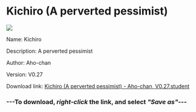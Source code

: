 # Kichiro (A perverted pessimist)

<img src = "https://raw.githubusercontent.com/Arbiter1223/Koukou-Gurashi-Custom-Students/master/Students/Files/Kichiro%20(A%20perverted%20pessimist).png">

Name: Kichiro

Description: A perverted pessimist

Author: Aho-chan

Version: V0.27

Download link: <a href="https://raw.githubusercontent.com/Arbiter1223/Koukou-Gurashi-Custom-Students/master/Students/Files/Kichiro%20(A%20perverted%20pessimist)%20-%20Aho-chan%2C%20V0.27.student">Kichiro (A perverted pessimist) - Aho-chan, V0.27.student</a>

### ---**To download, _right-click_ the link, and select _"Save as"_**---

